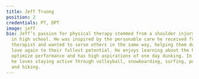 ```yaml
---
title: Jeff Truong
position: 2
credentials: PT, DPT
image: jeff
bio: Jeff’s passion for physical therapy stemmed from a shoulder injury while wrestling
  in high school. He was inspired by the personable care he received from his physical
  therapist and wanted to serve others in the same way, helping them do what they
  love again to their fullest potential. He enjoys learning about the human body to
  optimize performance and has high aspirations of one day dunking. In his free time,
  he loves staying active through volleyball, snowboarding, surfing, powerlifting,
  and hiking.
---
```


